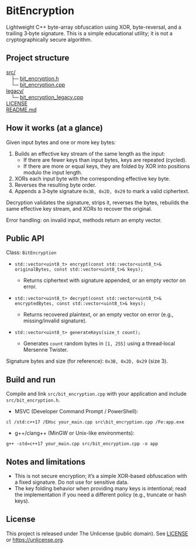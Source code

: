 # BitEncryption

Lightweight C++ byte-array obfuscation using XOR, byte-reversal, and a trailing 3‑byte signature. This is a simple educational utility; it is not a cryptographically secure algorithm.

## Project structure

[src/](src/)<br>
&emsp;├─ [bit_encryption.h](src/bit_encryption.h)<br>
&emsp;└─ [bit_encryption.cpp](src/bit_encryption.cpp)<br>
[legacy/](legacy/)<br>
&emsp;└─ [bit_encryption_legacy.cpp](legacy/bit_encryption_legacy.cpp)<br>
[LICENSE](LICENSE)<br>
[README.md](README.md)<br>

## How it works (at a glance)

Given input bytes and one or more key bytes:

1. Builds an effective key stream of the same length as the input:
	 - If there are fewer keys than input bytes, keys are repeated (cycled).
	 - If there are more or equal keys, they are folded by XOR into positions modulo the input length.
2. XORs each input byte with the corresponding effective key byte.
3. Reverses the resulting byte order.
4. Appends a 3‑byte signature `0x3B, 0x2D, 0x29` to mark a valid ciphertext.

Decryption validates the signature, strips it, reverses the bytes, rebuilds the same effective key stream, and XORs to recover the original.

Error handling: on invalid input, methods return an empty vector.

## Public API

Class: `BitEncryption`

- `std::vector<uint8_t> encrypt(const std::vector<uint8_t>& originalBytes, const std::vector<uint8_t>& keys);`
	- Returns ciphertext with signature appended, or an empty vector on error.

- `std::vector<uint8_t> decrypt(const std::vector<uint8_t>& encryptedBytes, const std::vector<uint8_t>& keys);`
	- Returns recovered plaintext, or an empty vector on error (e.g., missing/invalid signature).

- `std::vector<uint8_t> generateKeys(size_t count);`
	- Generates `count` random bytes in `[1, 255]` using a thread‑local Mersenne Twister.

Signature bytes and size (for reference): `0x3B, 0x2D, 0x29` (size 3).

## Build and run

Compile and link `src/bit_encryption.cpp` with your application and include `src/bit_encryption.h`.

- MSVC (Developer Command Prompt / PowerShell):

```
cl /std:c++17 /EHsc your_main.cpp src\bit_encryption.cpp /Fe:app.exe
```

- g++/clang++ (MinGW or Unix-like environments):

```
g++ -std=c++17 your_main.cpp src/bit_encryption.cpp -o app
```

## Notes and limitations

- This is not secure encryption; it’s a simple XOR-based obfuscation with a fixed signature. Do not use for sensitive data.
- The key folding behavior when providing many keys is intentional; read the implementation if you need a different policy (e.g., truncate or hash keys).

## License

This project is released under The Unlicense (public domain). See [LICENSE](LICENSE) or https://unlicense.org.